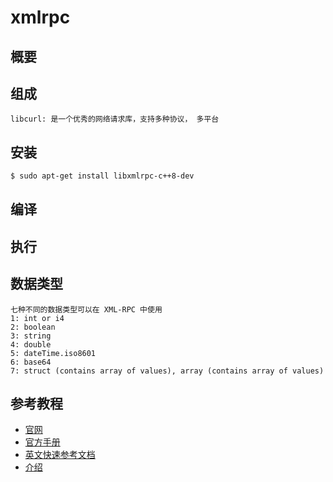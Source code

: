 # xmlrpc
## 概要


## 组成
```
libcurl: 是一个优秀的网络请求库，支持多种协议， 多平台
```
## 安装 
```bash
$ sudo apt-get install libxmlrpc-c++8-dev
```

## 编译


## 执行


## 数据类型
```
七种不同的数据类型可以在 XML-RPC 中使用
1: int or i4
2: boolean
3: string
4: double
5: dateTime.iso8601
6: base64
7: struct (contains array of values), array (contains array of values)
```

## 参考教程
- [官网](http://xmlrpc-c.sourceforge.net/)
- [官方手册](http://xmlrpc-c.sourceforge.net/doc/#preface)
- [英文快速参考文档](https://www.tutorialspoint.com/xml-rpc/xml_rpc_quick_guide.htm)
- [介绍](https://www.ibm.com/developerworks/cn/webservices/1211_zhusy_rpc/)

